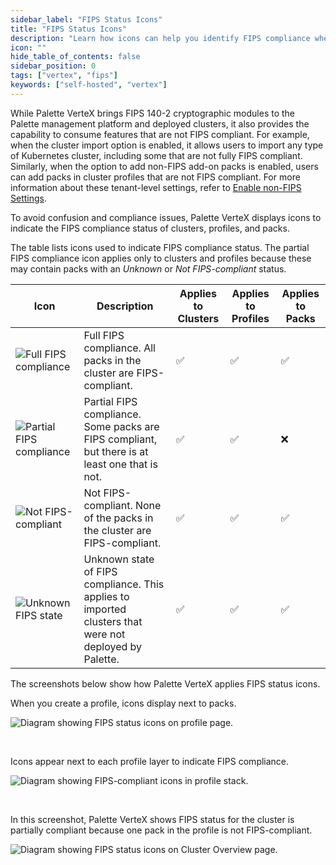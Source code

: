 ```yaml
---
sidebar_label: "FIPS Status Icons"
title: "FIPS Status Icons"
description: "Learn how icons can help you identify FIPS compliance when you consume features that are not FIPS compliant."
icon: ""
hide_table_of_contents: false
sidebar_position: 0
tags: ["vertex", "fips"]
keywords: ["self-hosted", "vertex"]
---
```




While Palette VerteX brings FIPS 140-2 cryptographic modules to the Palette management platform and deployed clusters, it also provides the capability to consume features that are not FIPS compliant. For example, when the cluster import option is enabled, it allows users to import any type of Kubernetes cluster, including some that are not fully FIPS compliant. 
Similarly, when the option to add non-FIPS add-on packs is enabled, users can add packs in cluster profiles that are not FIPS compliant. For more information about these tenant-level settings, refer to [Enable non-FIPS Settings](../system-management/enable-non-fips-settings/enable-non-fips-settings.md).

To avoid confusion and compliance issues, Palette VerteX displays icons to indicate the FIPS compliance status of clusters, profiles, and packs. 

The table lists icons used to indicate FIPS compliance status. The partial FIPS compliance icon applies only to clusters and profiles because these may contain packs with an *Unknown* or *Not FIPS-compliant* status. 

| **Icon** | **Description** | **Applies to Clusters** | **Applies to Profiles** | **Applies to Packs** |
|---------------|------------|----------------|----------------|----------------|
| ![Full FIPS compliance](/vertex_fips-status-icons_compliant.png) | Full FIPS compliance. All packs in the cluster are FIPS-compliant.| ✅ | ✅ | ✅ |
| ![Partial FIPS compliance](/vertex_fips-status-icons_partial.png) | Partial FIPS compliance. Some packs are FIPS compliant, but there is at least one that is not.| ✅ | ✅ | ❌ |
| ![Not FIPS-compliant](/vertex_fips-status-icons_not-compliant.png) | Not FIPS-compliant. None of the packs in the cluster are FIPS-compliant.| ✅ | ✅ | ✅ |
|![Unknown FIPS state](/vertex_fips-status-icons_unknown.png) | Unknown state of FIPS compliance. This applies to imported clusters that were not deployed by Palette. | ✅ | ✅ | ✅ |

<!-- As shown in the screenshots below, FIPS status icons are displayed next to packs throughout Palette VerteX.  -->

The screenshots below show how Palette VerteX applies FIPS status icons. 

When you create a profile, icons display next to packs.

![Diagram showing FIPS status icons on profile page.](/vertex_fips-status-icons_icons-on-profile-page.png)

<!-- (/vertex_fips-status-icons_icons-on-profile-page.png) -->

<br />

Icons appear next to each profile layer to indicate FIPS compliance. 

![Diagram showing FIPS-compliant icons in profile stack.](/vertex_fips-status-icons_icons-in-profile-stack.png)

<br />

In this screenshot, Palette VerteX shows FIPS status for the cluster is partially compliant because one pack in the profile is not FIPS-compliant. 

![Diagram showing FIPS status icons on Cluster Overview page.](/vertex_fips-status-icons_icons-in-cluster-overview.png)